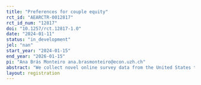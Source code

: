 ```yaml
---
title: "Preferences for couple equity"
rct_id: "AEARCTR-0012817"
rct_id_num: "12817"
doi: "10.1257/rct.12817-1.0"
date: "2024-01-11"
status: "in_development"
jel: "nan"
start_year: "2024-01-15"
end_year: "2026-01-15"
pi: "Ana Brás Monteiro ana.brasmonteiro@econ.uzh.ch"
abstract: "We collect novel online survey data from the United States to study whether an information treatment embedded into the survey can causally shift respondents’ preferences and beliefs regarding couple equity. "
layout: registration
---
```


